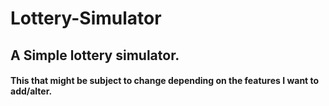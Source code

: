 # Lottery-Simulator
## A Simple lottery simulator.

#### This that might be subject to change depending on the features I want to add/alter.
